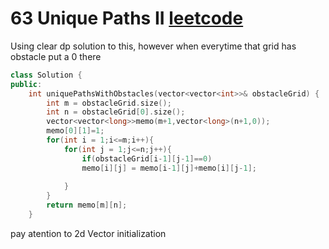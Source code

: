 # 63  Unique Paths II [leetcode](https://leetcode.com/problems/unique-paths-ii/)

Using clear dp solution to this, however when everytime that grid has obstacle put a 0 there

```cpp
class Solution {
public:
    int uniquePathsWithObstacles(vector<vector<int>>& obstacleGrid) {
        int m = obstacleGrid.size();
        int n = obstacleGrid[0].size();
        vector<vector<long>>memo(m+1,vector<long>(n+1,0));
        memo[0][1]=1;
        for(int i = 1;i<=m;i++){
            for(int j = 1;j<=n;j++){
                if(obstacleGrid[i-1][j-1]==0)
                memo[i][j] = memo[i-1][j]+memo[i][j-1];
               
            }
        }
        return memo[m][n];
    }
```
pay atention to 2d Vector initialization 